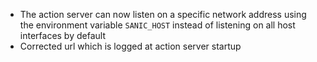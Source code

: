 - The action server can now listen on a specific network address using the environment variable `SANIC_HOST` instead of listening on all host interfaces by default
- Corrected url which is logged at action server startup
